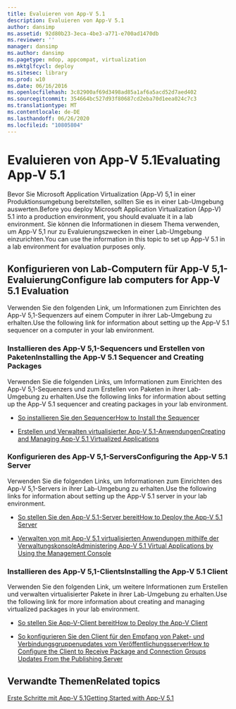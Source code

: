 ```yaml
---
title: Evaluieren von App-V 5.1
description: Evaluieren von App-V 5.1
author: dansimp
ms.assetid: 92d80b23-3eca-4be3-a771-e700ad1470db
ms.reviewer: ''
manager: dansimp
ms.author: dansimp
ms.pagetype: mdop, appcompat, virtualization
ms.mktglfcycl: deploy
ms.sitesec: library
ms.prod: w10
ms.date: 06/16/2016
ms.openlocfilehash: 3c82900af69d3498ad85a1af6a5acd52d7aed402
ms.sourcegitcommit: 354664bc527d93f80687cd2eba70d1eea024c7c3
ms.translationtype: MT
ms.contentlocale: de-DE
ms.lasthandoff: 06/26/2020
ms.locfileid: "10805804"
---
```

# <span data-ttu-id="20b9a-103">Evaluieren von App-V 5.1</span><span class="sxs-lookup"><span data-stu-id="20b9a-103">Evaluating App-V 5.1</span></span>


<span data-ttu-id="20b9a-104">Bevor Sie Microsoft Application Virtualization (App-V) 5,1 in einer Produktionsumgebung bereitstellen, sollten Sie es in einer Lab-Umgebung auswerten.</span><span class="sxs-lookup"><span data-stu-id="20b9a-104">Before you deploy Microsoft Application Virtualization (App-V) 5.1 into a production environment, you should evaluate it in a lab environment.</span></span> <span data-ttu-id="20b9a-105">Sie können die Informationen in diesem Thema verwenden, um App-V 5,1 nur zu Evaluierungszwecken in einer Lab-Umgebung einzurichten.</span><span class="sxs-lookup"><span data-stu-id="20b9a-105">You can use the information in this topic to set up App-V 5.1 in a lab environment for evaluation purposes only.</span></span>

## <span data-ttu-id="20b9a-106">Konfigurieren von Lab-Computern für App-V 5,1-Evaluierung</span><span class="sxs-lookup"><span data-stu-id="20b9a-106">Configure lab computers for App-V 5.1 Evaluation</span></span>


<span data-ttu-id="20b9a-107">Verwenden Sie den folgenden Link, um Informationen zum Einrichten des App-V 5,1-Sequenzers auf einem Computer in ihrer Lab-Umgebung zu erhalten.</span><span class="sxs-lookup"><span data-stu-id="20b9a-107">Use the following link for information about setting up the App-V 5.1 sequencer on a computer in your lab environment.</span></span>

### <span data-ttu-id="20b9a-108">Installieren des App-V 5,1-Sequencers und Erstellen von Paketen</span><span class="sxs-lookup"><span data-stu-id="20b9a-108">Installing the App-V 5.1 Sequencer and Creating Packages</span></span>

<span data-ttu-id="20b9a-109">Verwenden Sie die folgenden Links, um Informationen zum Einrichten des App-V 5,1-Sequenzers und zum Erstellen von Paketen in ihrer Lab-Umgebung zu erhalten.</span><span class="sxs-lookup"><span data-stu-id="20b9a-109">Use the following links for information about setting up the App-V 5.1 sequencer and creating packages in your lab environment.</span></span>

-   [<span data-ttu-id="20b9a-110">So installieren Sie den Sequencer</span><span class="sxs-lookup"><span data-stu-id="20b9a-110">How to Install the Sequencer</span></span>](how-to-install-the-sequencer-51beta-gb18030.md)

-   [<span data-ttu-id="20b9a-111">Erstellen und Verwalten virtualisierter App-V 5.1-Anwendungen</span><span class="sxs-lookup"><span data-stu-id="20b9a-111">Creating and Managing App-V 5.1 Virtualized Applications</span></span>](creating-and-managing-app-v-51-virtualized-applications.md)

### <a href="" id="configuring-the-app-v-5-1-server-"></a><span data-ttu-id="20b9a-112">Konfigurieren des App-V 5,1-Servers</span><span class="sxs-lookup"><span data-stu-id="20b9a-112">Configuring the App-V 5.1 Server</span></span>

<span data-ttu-id="20b9a-113">Verwenden Sie die folgenden Links, um Informationen zum Einrichten des App-V 5,1-Servers in ihrer Lab-Umgebung zu erhalten.</span><span class="sxs-lookup"><span data-stu-id="20b9a-113">Use the following links for information about setting up the App-V 5.1 server in your lab environment.</span></span>

-   [<span data-ttu-id="20b9a-114">So stellen Sie den App-V 5.1-Server bereit</span><span class="sxs-lookup"><span data-stu-id="20b9a-114">How to Deploy the App-V 5.1 Server</span></span>](how-to-deploy-the-app-v-51-server.md)

-   [<span data-ttu-id="20b9a-115">Verwalten von mit App-V 5.1 virtualisierten Anwendungen mithilfe der Verwaltungskonsole</span><span class="sxs-lookup"><span data-stu-id="20b9a-115">Administering App-V 5.1 Virtual Applications by Using the Management Console</span></span>](administering-app-v-51-virtual-applications-by-using-the-management-console.md)

### <span data-ttu-id="20b9a-116">Installieren des App-V 5,1-Clients</span><span class="sxs-lookup"><span data-stu-id="20b9a-116">Installing the App-V 5.1 Client</span></span>

<span data-ttu-id="20b9a-117">Verwenden Sie den folgenden Link, um weitere Informationen zum Erstellen und verwalten virtualisierter Pakete in ihrer Lab-Umgebung zu erhalten.</span><span class="sxs-lookup"><span data-stu-id="20b9a-117">Use the following link for more information about creating and managing virtualized packages in your lab environment.</span></span>

-   [<span data-ttu-id="20b9a-118">So stellen Sie App-V-Client bereit</span><span class="sxs-lookup"><span data-stu-id="20b9a-118">How to Deploy the App-V Client</span></span>](how-to-deploy-the-app-v-client-51gb18030.md)

-   [<span data-ttu-id="20b9a-119">So konfigurieren Sie den Client für den Empfang von Paket- und Verbindungsgruppenupdates vom Veröffentlichungsserver</span><span class="sxs-lookup"><span data-stu-id="20b9a-119">How to Configure the Client to Receive Package and Connection Groups Updates From the Publishing Server</span></span>](how-to-configure-the-client-to-receive-package-and-connection-groups-updates-from-the-publishing-server-51.md)






## <span data-ttu-id="20b9a-120">Verwandte Themen</span><span class="sxs-lookup"><span data-stu-id="20b9a-120">Related topics</span></span>


[<span data-ttu-id="20b9a-121">Erste Schritte mit App-V 5.1</span><span class="sxs-lookup"><span data-stu-id="20b9a-121">Getting Started with App-V 5.1</span></span>](getting-started-with-app-v-51.md)

 

 





